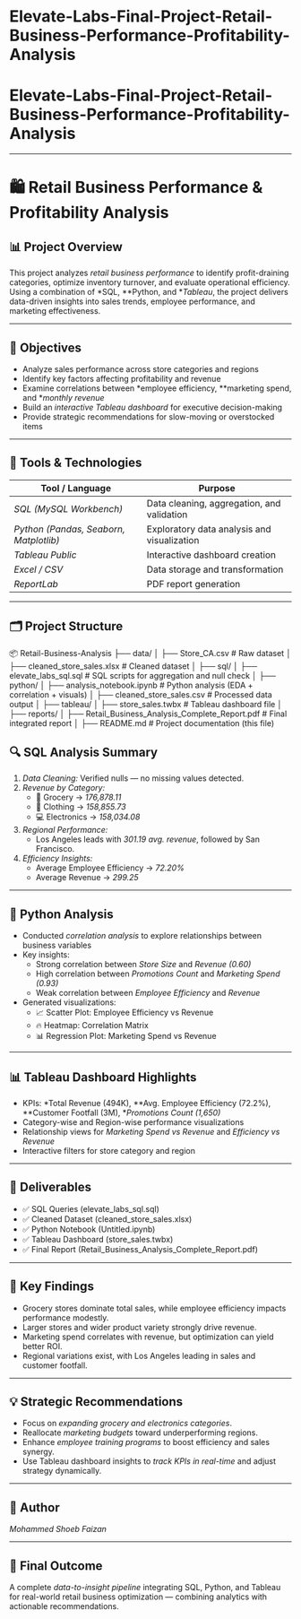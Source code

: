 # Elevate-Labs-Final-Project-Retail-Business-Performance-Profitability-Analysis
# Elevate-Labs-Final-Project-Retail-Business-Performance-Profitability-Analysis
---

# 🛍 Retail Business Performance & Profitability Analysis

## 📊 Project Overview
This project analyzes *retail business performance* to identify profit-draining categories, optimize inventory turnover, and evaluate operational efficiency.  
Using a combination of *SQL, **Python, and **Tableau*, the project delivers data-driven insights into sales trends, employee performance, and marketing effectiveness.

---

## 🧭 Objectives
- Analyze sales performance across store categories and regions  
- Identify key factors affecting profitability and revenue  
- Examine correlations between *employee efficiency, **marketing spend, and **monthly revenue*  
- Build an *interactive Tableau dashboard* for executive decision-making  
- Provide strategic recommendations for slow-moving or overstocked items  

---

## 🧰 Tools & Technologies
| Tool / Language | Purpose |
|------------------|----------|
| *SQL (MySQL Workbench)* | Data cleaning, aggregation, and validation |
| *Python (Pandas, Seaborn, Matplotlib)* | Exploratory data analysis and visualization |
| *Tableau Public* | Interactive dashboard creation |
| *Excel / CSV* | Data storage and transformation |
| *ReportLab* | PDF report generation |

---

## 🗂 Project Structure

📦 Retail-Business-Analysis
├── data/
│ ├── Store_CA.csv # Raw dataset
│ ├── cleaned_store_sales.xlsx # Cleaned dataset
│
├── sql/
│ ├── elevate_labs_sql.sql # SQL scripts for aggregation and null check
│
├── python/
│ ├── analysis_notebook.ipynb # Python analysis (EDA + correlation + visuals)
│ ├── cleaned_store_sales.csv # Processed data output
│
├── tableau/
│ ├── store_sales.twbx # Tableau dashboard file
│
├── reports/
│ ├── Retail_Business_Analysis_Complete_Report.pdf # Final integrated report
│
├── README.md # Project documentation (this file)
## 🔍 SQL Analysis Summary
1. *Data Cleaning:* Verified nulls — no missing values detected.  
2. *Revenue by Category:*
   - 🥦 Grocery → *176,878.11*
   - 👕 Clothing → *158,855.73*
   - 💻 Electronics → *158,034.08*
3. *Regional Performance:*
   - Los Angeles leads with *301.19 avg. revenue*, followed by San Francisco.  
4. *Efficiency Insights:*
   - Average Employee Efficiency → *72.20%*  
   - Average Revenue → *299.25*

---

## 🐍 Python Analysis
- Conducted *correlation analysis* to explore relationships between business variables  
- Key insights:
  - Strong correlation between *Store Size* and *Revenue (0.60)*  
  - High correlation between *Promotions Count* and *Marketing Spend (0.93)*  
  - Weak correlation between *Employee Efficiency* and *Revenue*  
- Generated visualizations:
  - 📈 Scatter Plot: Employee Efficiency vs Revenue  
  - 🔥 Heatmap: Correlation Matrix  
  - 📊 Regression Plot: Marketing Spend vs Revenue  

---

## 📊 Tableau Dashboard Highlights
- KPIs: *Total Revenue (494K), **Avg. Employee Efficiency (72.2%), **Customer Footfall (3M), **Promotions Count (1,650)*  
- Category-wise and Region-wise performance visualizations  
- Relationship views for *Marketing Spend vs Revenue* and *Efficiency vs Revenue*  
- Interactive filters for store category and region  

---

## 🧩 Deliverables
- ✅ SQL Queries (elevate_labs_sql.sql)  
- ✅ Cleaned Dataset (cleaned_store_sales.xlsx)  
- ✅ Python Notebook (Untitled.ipynb)  
- ✅ Tableau Dashboard (store_sales.twbx)  
- ✅ Final Report (Retail_Business_Analysis_Complete_Report.pdf)  

---

## 📘 Key Findings
- Grocery stores dominate total sales, while employee efficiency impacts performance modestly.  
- Larger stores and wider product variety strongly drive revenue.  
- Marketing spend correlates with revenue, but optimization can yield better ROI.  
- Regional variations exist, with Los Angeles leading in sales and customer footfall.  

---

## 💡 Strategic Recommendations
- Focus on *expanding grocery and electronics categories*.  
- Reallocate *marketing budgets* toward underperforming regions.  
- Enhance *employee training programs* to boost efficiency and sales synergy.  
- Use Tableau dashboard insights to *track KPIs in real-time* and adjust strategy dynamically.  

---

## 👤 Author
*Mohammed Shoeb Faizan*  

---

## 🏁 Final Outcome
A complete *data-to-insight pipeline* integrating SQL, Python, and Tableau for real-world retail business optimization — combining analytics with actionable recommendations.
